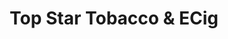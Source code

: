 ---
title: "Top Star Tobacco & ECig"
url: /apple-valley/top-star-tobacco-and-ecig/
shop: tobacco
---